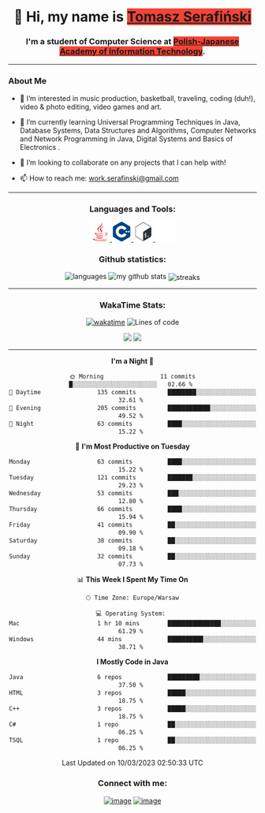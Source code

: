 <h1 align="center">👋 Hi, my name is <a href="https://y.at/eyes.laughing.bang.headphone" style="background-color: #f44336"> Tomasz Serafiński </a></h1>
<h3 align="center"> I'm a student of Computer Science at <a href="https://www.pja.edu.pl/en" style="background-color: #f44336">Polish-Japanese Academy of Information Technology</a>.</h3>

---

### About Me
<!-- <img align="right" width=200px height=200px src="https://24.media.tumblr.com/25ec1da1ceb3d8c59ff61abda466e66d/tumblr_ms7532YHD61sfs2qco1_500.gif"/> -->

- 👀 I’m interested in music production, basketball, traveling, coding (duh!), video & photo editing, video games and art.

- 🌱 I’m currently learning Universal Programming Techniques in Java, Database Systems, Data Structures and Algorithms, Computer Networks and Network Programming in Java, Digital Systems and Basics of Electronics
 .

- 💞️ I’m looking to collaborate on any projects that I can help with!

- 📫 How to reach me: work.serafinski@gmail.com

---

<h3 align="center">Languages and Tools:</h3>

<p align="center">
  <a href="https://java.com" target="_blank"> 
    <img src="https://raw.githubusercontent.com/devicons/devicon/master/icons/java/java-plain.svg" alt="java" width="40" height="40"/> 
  </a>
  <a href="https://isocpp.org/" target="_blank"> 
    <img src="https://raw.githubusercontent.com/devicons/devicon/master/icons/cplusplus/cplusplus-plain.svg" alt="cplusplus" width="40" height="40"/> 
  </a>
  <a href="https://www.gnu.org/software/bash/" target="_blank"> 
    <img src="https://raw.githubusercontent.com/devicons/devicon/master/icons/bash/bash-plain.svg" alt="bash" width="40" height="40"/> 
  </a>
  <a href="https://github.com/" target="_blank"> 
    <img src="src/GitHub-Mark-Light-120px-plus.png" alt="github" width="40" height="40"/> 
  </a>
</p>



<div align="center">

<h3 align="center">Github statistics: </h3>
  <img height= "150" src="https://github-readme-stats-serafinski.vercel.app/api?username=serafinski&theme=dark&show_icons=true" alt="languages" />
  <img height= "150" src="https://github-readme-stats-serafinski.vercel.app/api/top-langs/?username=serafinski&layout=compact&theme=dark&l&langs_count=10" alt="my github stats" />
  <img align="center" src="https://github-readme-streak-stats.herokuapp.com/?user=serafinski&theme=dark" alt="streaks" />
</div>

---

<h3 align="center">WakaTime Stats:</h3>
<div align="center">

[![wakatime](https://wakatime.com/badge/user/c88d1b82-ebdd-4842-ad45-93f471842103.svg)](https://wakatime.com/@c88d1b82-ebdd-4842-ad45-93f471842103)
![Lines of code](https://img.shields.io/badge/From%20Hello%20World%20I%27ve%20Written-190%20Thousand%20lines%20of%20code-blue)
</div>

<div align="center">

<img height= "300" src="https://wakatime.com/share/@tomertin/bf0c909e-ff5b-48dc-b5c8-9db0a2a07701.svg"/>
<img height= "300" src="https://wakatime.com/share/@tomertin/5e9cd917-109e-422c-bcd0-62b469b65408.svg"/>

</div>

---
<div align="center">

<!--START_SECTION:waka-->
**I'm a Night 🦉** 

```text
🌞 Morning                11 commits          █░░░░░░░░░░░░░░░░░░░░░░░░   02.66 % 
🌆 Daytime                135 commits         ████████░░░░░░░░░░░░░░░░░   32.61 % 
🌃 Evening                205 commits         ████████████░░░░░░░░░░░░░   49.52 % 
🌙 Night                  63 commits          ████░░░░░░░░░░░░░░░░░░░░░   15.22 % 
```
📅 **I'm Most Productive on Tuesday** 

```text
Monday                   63 commits          ████░░░░░░░░░░░░░░░░░░░░░   15.22 % 
Tuesday                  121 commits         ███████░░░░░░░░░░░░░░░░░░   29.23 % 
Wednesday                53 commits          ███░░░░░░░░░░░░░░░░░░░░░░   12.80 % 
Thursday                 66 commits          ████░░░░░░░░░░░░░░░░░░░░░   15.94 % 
Friday                   41 commits          ██░░░░░░░░░░░░░░░░░░░░░░░   09.90 % 
Saturday                 38 commits          ██░░░░░░░░░░░░░░░░░░░░░░░   09.18 % 
Sunday                   32 commits          ██░░░░░░░░░░░░░░░░░░░░░░░   07.73 % 
```


📊 **This Week I Spent My Time On** 

```text
🕑︎ Time Zone: Europe/Warsaw

💻 Operating System: 
Mac                      1 hr 10 mins        ███████████████░░░░░░░░░░   61.29 % 
Windows                  44 mins             ██████████░░░░░░░░░░░░░░░   38.71 % 
```

**I Mostly Code in Java** 

```text
Java                     6 repos             █████████░░░░░░░░░░░░░░░░   37.50 % 
HTML                     3 repos             █████░░░░░░░░░░░░░░░░░░░░   18.75 % 
C++                      3 repos             █████░░░░░░░░░░░░░░░░░░░░   18.75 % 
C#                       1 repo              ██░░░░░░░░░░░░░░░░░░░░░░░   06.25 % 
TSQL                     1 repo              ██░░░░░░░░░░░░░░░░░░░░░░░   06.25 % 
```




 Last Updated on 10/03/2023 02:50:33 UTC
<!--END_SECTION:waka-->

</div>

<h3 align="center">Connect with me:</h3>
<div align="center">

[![image](https://img.shields.io/badge/LinkedIn-0077B5?style=for-the-badge&logo=linkedin&logoColor=white)](https://www.linkedin.com/in/tomasz-serafi%C5%84ski/)
[![image](https://img.shields.io/badge/Gmail-D14836?style=for-the-badge&logo=gmail&logoColor=white)](mailto:work.serafinski@gmail.com)

</div>
